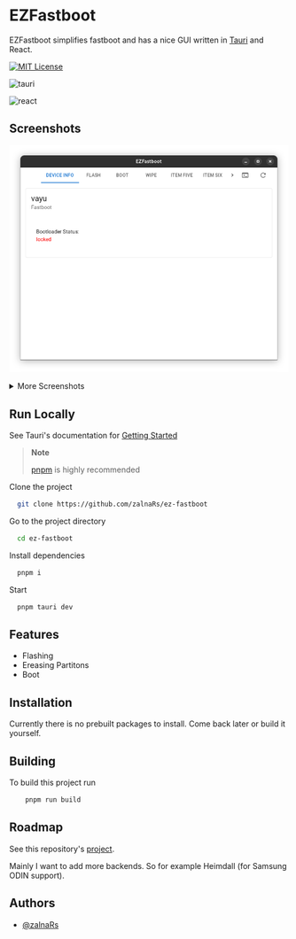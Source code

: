 
# EZFastboot

EZFastboot simplifies fastboot and has a nice GUI written in [Tauri](https://tauri.app/) and React.

  [![MIT License](https://img.shields.io/badge/License-MIT-green.svg?style=for-the-badge)](https://choosealicense.com/licenses/mit/)

  ![tauri](https://img.shields.io/badge/Tauri-FFC131?style=for-the-badge&logo=Tauri&logoColor=white)

  ![react](https://img.shields.io/badge/React-20232A?style=for-the-badge&logo=react&logoColor=61DAFB)
  
## Screenshots

![App Screenshot](/public/screenshots/1.png)

<details>
<summary>More Screenshots</summary>

![App Screenshot](/public/screenshots/2.png)
![App Screenshot](/public/screenshots/3.png)
![App Screenshot](/public/screenshots/4.png)

</details>

## Run Locally

See Tauri's documentation for [Getting Started](https://tauri.app/v1/guides/getting-started/prerequisites)

> **Note**
>
> [pnpm](https://pnpm.io/) is highly recommended

Clone the project

```bash
  git clone https://github.com/zalnaRs/ez-fastboot
```

Go to the project directory

```bash
  cd ez-fastboot
```

Install dependencies

```bash
  pnpm i
```

Start

```bash
  pnpm tauri dev
```


## Features

- Flashing
- Ereasing Partitons
- Boot


## Installation

Currently there is no prebuilt packages to install. Come back later or build it yourself.
## Building

To build this project run

```bash
    pnpm run build
```


## Roadmap

See this repository's [project](https://github.com/zalnaRs/ez-fastboot/projects).

Mainly I want to add more backends. So for example Heimdall (for Samsung ODIN support).
## Authors

- [@zalnaRs](https://www.github.com/zalnaRs)

